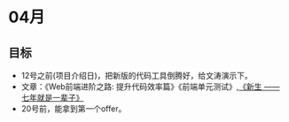 # 04月
## 目标
* 12号之前(项目介绍日)，把新版的代码工具倒腾好，给文涛演示下。
* 文章：《Web前端进阶之路: 提升代码效率篇》《前端单元测试》,[《新生 —— 七年就是一辈子》](https://b.xinshengdaxue.com/index.html)
* 20号前，能拿到第一个offer。